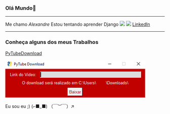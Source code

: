 ### Olá Mundo👋

---

Me chamo _Alexandre_
Estou tentando aprender Django <img src="https://cdn.jsdelivr.net/gh/devicons/devicon/icons/django/django-original.svg" />
<img src="https://cdn.jsdelivr.net/gh/devicons/devicon/icons/linkedin/linkedin-original.svg" /> [LinkedIn](https://www.linkedin.com/in/alexandre-sant-ana-langunno/)


---

### Conheça alguns dos meus Trabalhos

[PyTubeDownload](https://alexandresantanalangunno.github.io/Py_Youtube-Download/)

![PyTubeDownload](PyTubeDownload.png)

Eu sou eu ;) (⌐■_■) （￣︶￣）↗　
<!--
**AlexandreSantAnaLangunno/AlexandreSantAnaLangunno** is a ✨ _special_ ✨ repository because its `README.md` (this file) appears on your GitHub profile.

Here are some ideas to get you started:

- 🔭 I’m currently working on ...
- 🌱 I’m currently learning ...
- 👯 I’m looking to collaborate on ...
- 🤔 I’m looking for help with ...
- 💬 Ask me about ...
- 📫 How to reach me: ...
- 😄 Pronouns: ...
- ⚡ Fun fact: ...
-->
